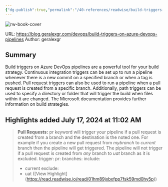 ```yaml
---
{"dg-publish":true,"permalink":"/40-references/readwise/build-triggers-on-azure-devops-pipelines/","tags":["rw/articles"]}
---
```


![rw-book-cover](https://readwise-assets.s3.amazonaws.com/static/images/article3.5c705a01b476.png)
  
URL: https://blog.geralexgr.com/devops/build-triggers-on-azure-devops-pipelines
Author: geralexgr

## Summary

Build triggers on Azure DevOps pipelines are a powerful tool for your build strategy. Continuous integration triggers can be set up to run a pipeline whenever there is a new commit on a specified branch or when a tag is pushed. Pull request triggers can also be used to run a pipeline when a pull request is created from a specific branch. Additionally, path triggers can be used to specify a directory or folder that will trigger the build when files within it are changed. The Microsoft documentation provides further information on build strategies.

## Highlights added July 17, 2024 at 11:02 AM
>**Pull Requests:** 
>pr keyword will trigger your pipeline if a pull request is created from a branch and the destination is the noted one. For example if you create a new pull request from *mybranch* to *current* branch then the pipeline will get triggered. The pipeline will not trigger if a pull request is created from *any* branch to *uat* branch as it is excluded.
>trigger: 
>pr: 
>branches: 
>include: 
>- current 
>exclude: 
>- uat ([View Highlight] (https://read.readwise.io/read/01hm89jxbxfpp7fsk59md0hy5p))


